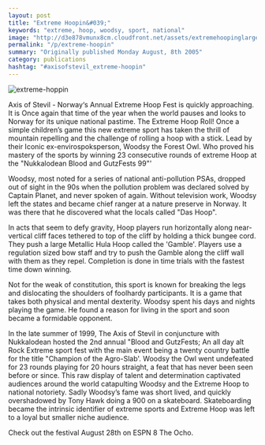 ```yaml
---
layout: post
title: "Extreme Hoopin&#039;"
keywords: "extreme, hoop, woodsy, sport, national"
image: "http://d3e878vmunx8cm.cloudfront.net/assets/extremehoopinglarge.jpg"
permalink: "/p/extreme-hoopin"
summary: "Originally published Monday August, 8th 2005"
category: publications
hashtag: "#axisofstevil_extreme-hoopin"
---
```


![extreme-hoppin](http://d3e878vmunx8cm.cloudfront.net/assets/extremehoopinglarge.jpg)

Axis of Stevil - Norway‘s Annual Extreme Hoop Fest is quickly approaching. It is Once again that time of the year when the world pauses and looks to Norway for its unique national pastime. The Extreme Hoop Roll! Once a simple children’s game this new extreme sport has taken the thrill of mountain repelling and the challenge of rolling a hoop with a stick. Lead by their Iconic ex-envirospoksperson, Woodsy the Forest Owl. Who proved his mastery of the sports by winning 23 consecutive rounds of extreme Hoop at the "Nukkalodean Blood and GutzFests 99"' 

Woodsy, most noted for a series of national anti-pollution PSAs, dropped out of sight in the 90s when the pollution problem was declared solved by Captain Planet, and never spoken of again. Without television work, Woodsy left the states and became chief ranger at a nature preserve in Norway. It was there that he discovered what the locals called "Das Hoop".

In acts that seem to defy gravity, Hoop players run horizontally along near-vertical cliff faces tethered to top of the cliff by holding a thick bungee cord. They push a large Metallic Hula Hoop called the 'Gamble'. Players use a regulation sized bow staff and try to push the Gamble along the cliff wall with them as they repel. Completion is done in time trials with the fastest time down winning.

Not for the weak of constitution, this sport is known for breaking the legs and dislocating the shoulders of foolhardy participants. It is a game that takes both physical and mental dexterity. Woodsy spent his days and nights playing the game. He found a reason for living in the sport and soon became a formidable opponent.

In the late summer of 1999, The Axis of Stevil in conjuncture with Nukkalodean hosted the 2nd annual "Blood and GutzFests; An all day alt Rock Extreme sport fest with the main event being a twenty country battle for the title "Champion of the Agro-Slab'. Woodsy the Owl went undefeated for 23 rounds playing for 20 hours straight, a feat that has never been seen before or since. This raw display of talent and determination captivated audiences around the world catapulting Woodsy and the Extreme Hoop to national notoriety. Sadly Woodsy’s fame was short lived, and quickly overshadowed by Tony Hawk doing a 900 on a skateboard. Skateboarding became the intrinsic identifier of extreme sports and Extreme Hoop was left to a loyal but smaller niche audience.

Check out the festival August 28th on ESPN 8 The Ocho.

